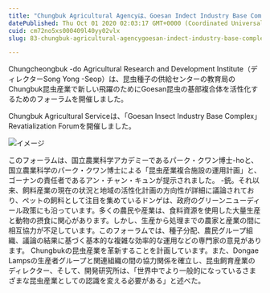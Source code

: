 ```yaml
---
title: "Chungbuk Agricultural Agencyは、Goesan Indect Industry Base Complexを活性化するためのフォーラムを開催しました"
datePublished: Thu Oct 01 2020 02:03:17 GMT+0000 (Coordinated Universal Time)
cuid: cm72no5xs000409l40yy02vlx
slug: 83-chungbuk-agricultural-agencygoesan-indect-industry-base-complex

---
```



Chungcheongbuk -do Agricultural Research and Development Institute（ディレクターSong Yong -Seop）は、昆虫種子の供給センターの教育局のChungbuk昆虫産業で新しい飛躍のためにGoesan昆虫の基部複合体を活性化するためのフォーラムを開催しました。

Chungbuk Agricultural Serviceは、「Goesan Insect Industry Base Complex」Revatialization Forumを開催しました。

![イメージ](https://cdn.hashnode.com/res/hashnode/image/upload/v1739409775121/d6999fd4-f5d7-4942-a78f-54250c82f419.jpeg)

このフォーラムは、国立農業科学アカデミーであるパー​​ク・クワン博士-hoと、国立農業科学のパーク・クワン博士による「昆虫産業複合施設の運用計画」と、ゴーナンの責任者であるアン・チャン・キュンが提示されました。 -銃。それ以来、飼料産業の現在の状況と地域の活性化計画の方向性が詳細に議論されており、ペットの飼料として注目を集めているドンゲは、政府のグリーンニューディール政策にも沿っています。多くの農民や産業は、食料資源を使用した大量生産と動物の摂食に関心があります。しかし、生産から処理までの農家と産業の間に相互協力が不足しています。このフォーラムでは、種子分配、農民グループ組織、議論の結果に基づく基本的な複雑な効率的な運用などの専門家の意見があります。 Chungbukの昆虫産業を革新することを計画しています。また、Dongae Lampsの生産者グループと関連組織の間の協力関係を確立し、昆虫飼育産業のディレクター、そして、開発研究所は、「世界中でより一般的になっているさまざまな昆虫産業としての認識を変える必要がある」と述べた。